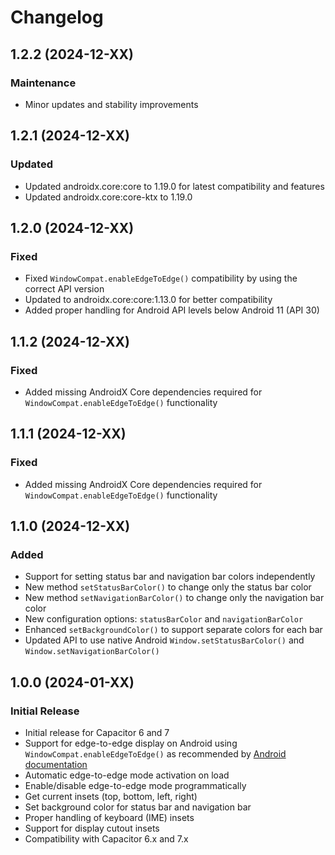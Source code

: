 # Changelog

## 1.2.2 (2024-12-XX)

### Maintenance

- Minor updates and stability improvements

## 1.2.1 (2024-12-XX)

### Updated

- Updated androidx.core:core to 1.19.0 for latest compatibility and features
- Updated androidx.core:core-ktx to 1.19.0

## 1.2.0 (2024-12-XX)

### Fixed

- Fixed `WindowCompat.enableEdgeToEdge()` compatibility by using the correct API version
- Updated to androidx.core:core:1.13.0 for better compatibility
- Added proper handling for Android API levels below Android 11 (API 30)

## 1.1.2 (2024-12-XX)

### Fixed

- Added missing AndroidX Core dependencies required for `WindowCompat.enableEdgeToEdge()` functionality

## 1.1.1 (2024-12-XX)

### Fixed

- Added missing AndroidX Core dependencies required for `WindowCompat.enableEdgeToEdge()` functionality

## 1.1.0 (2024-12-XX)

### Added

- Support for setting status bar and navigation bar colors independently
- New method `setStatusBarColor()` to change only the status bar color
- New method `setNavigationBarColor()` to change only the navigation bar color
- New configuration options: `statusBarColor` and `navigationBarColor`
- Enhanced `setBackgroundColor()` to support separate colors for each bar
- Updated API to use native Android `Window.setStatusBarColor()` and `Window.setNavigationBarColor()`

## 1.0.0 (2024-01-XX)

### Initial Release

- Initial release for Capacitor 6 and 7
- Support for edge-to-edge display on Android using `WindowCompat.enableEdgeToEdge()` as recommended by [Android documentation](https://developer.android.com/develop/ui/views/layout/edge-to-edge)
- Automatic edge-to-edge mode activation on load
- Enable/disable edge-to-edge mode programmatically
- Get current insets (top, bottom, left, right)
- Set background color for status bar and navigation bar
- Proper handling of keyboard (IME) insets
- Support for display cutout insets
- Compatibility with Capacitor 6.x and 7.x

